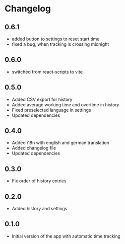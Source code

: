# Changelog

## 0.6.1

- added button to settings to reset start time
- fixed a bug, when tracking is crossing midnight

## 0.6.0

- switched from react-scripts to vite

## 0.5.0

- Added CSV export for history
- Added average working time and overtime in history
- Fixed preselected language in settings
- Updated dependencies

## 0.4.0

 - Added i18n with english and german translation
 - Added changelog file
 - Updated dependencies

## 0.3.0

- Fix order of history entries

## 0.2.0

- Added history and settings

## 0.1.0

- Initial version of the app with automatic time tracking
